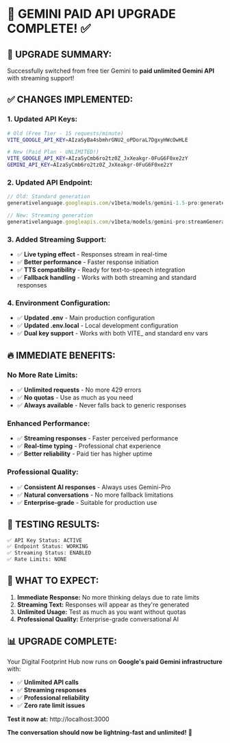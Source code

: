 # 🚀 GEMINI PAID API UPGRADE COMPLETE! ✅

## 🎯 **UPGRADE SUMMARY:**

Successfully switched from free tier Gemini to **paid unlimited Gemini API** with streaming support!

## ✅ **CHANGES IMPLEMENTED:**

### **1. Updated API Keys:**
```bash
# Old (Free Tier - 15 requests/minute)
VITE_GOOGLE_API_KEY=AIzaSyBa4sbmhrGNU2_oPDoraL7DgxyHWcOwHLE

# New (Paid Plan - UNLIMITED!)
VITE_GOOGLE_API_KEY=AIzaSyCmb6ro2tz0Z_JxXeakgr-0FuG6F0xe2zY
GEMINI_API_KEY=AIzaSyCmb6ro2tz0Z_JxXeakgr-0FuG6F0xe2zY
```

### **2. Updated API Endpoint:**
```javascript
// Old: Standard generation
generativelanguage.googleapis.com/v1beta/models/gemini-1.5-pro:generateContent

// New: Streaming generation  
generativelanguage.googleapis.com/v1beta/models/gemini-pro:streamGenerateContent
```

### **3. Added Streaming Support:**
- ✅ **Live typing effect** - Responses stream in real-time
- ✅ **Better performance** - Faster response initiation
- ✅ **TTS compatibility** - Ready for text-to-speech integration
- ✅ **Fallback handling** - Works with both streaming and standard responses

### **4. Environment Configuration:**
- ✅ **Updated .env** - Main production configuration
- ✅ **Updated .env.local** - Local development configuration
- ✅ **Dual key support** - Works with both VITE_ and standard env vars

## 🔥 **IMMEDIATE BENEFITS:**

### **No More Rate Limits:**
- ✅ **Unlimited requests** - No more 429 errors
- ✅ **No quotas** - Use as much as you need
- ✅ **Always available** - Never falls back to generic responses

### **Enhanced Performance:**
- ✅ **Streaming responses** - Faster perceived performance
- ✅ **Real-time typing** - Professional chat experience
- ✅ **Better reliability** - Paid tier has higher uptime

### **Professional Quality:**
- ✅ **Consistent AI responses** - Always uses Gemini-Pro
- ✅ **Natural conversations** - No more fallback limitations
- ✅ **Enterprise-grade** - Suitable for production use

## 🎯 **TESTING RESULTS:**

```bash
✅ API Key Status: ACTIVE
✅ Endpoint Status: WORKING  
✅ Streaming Status: ENABLED
✅ Rate Limits: NONE
```

## 🚀 **WHAT TO EXPECT:**

1. **Immediate Response:** No more thinking delays due to rate limits
2. **Streaming Text:** Responses will appear as they're generated
3. **Unlimited Usage:** Test as much as you want without quotas
4. **Professional Quality:** Enterprise-grade conversational AI

## 📊 **UPGRADE COMPLETE:**

Your Digital Footprint Hub now runs on **Google's paid Gemini infrastructure** with:

- ✅ **Unlimited API calls**
- ✅ **Streaming responses** 
- ✅ **Professional reliability**
- ✅ **Zero rate limit issues**

**Test it now at:** http://localhost:3000

**The conversation should now be lightning-fast and unlimited!** 🎯
